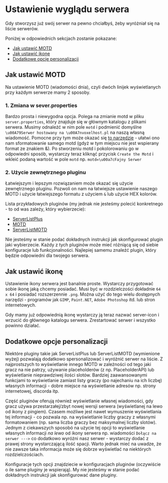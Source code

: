 # Ustawienie wyglądu serwera

Gdy stworzysz już swój serwer na pewno chciałbyś, żeby wyróżniał się na liście serwerów.

Poniżej w odpowiednich sekcjach zostanie pokazane: <br />
* [Jak ustawić MOTD](#jak-ustawić-motd)
* [Jak ustawić ikonę](#jak-ustawić-ikonę)
* [Dodatkowe opcje personalizacji](#dodatkowe-opcje-personalizacji)

## Jak ustawić MOTD

Na ustawienie MOTD (wiadomości dnia), czyli dwóch linijek wyświetlanych przy każdym serwerze mamy 2 sposoby.

### 1. Zmiana w sever.properties
Bardzo prosta i niewygodna opcja. Polega na zmianie motd w pliku `server.properties`, który znajduje się w głównym katalogu z plikami serwera. Musimy odnaleźć w nim pole `motd` i podmienić domyślne `\u00A79Serwer hostowany na \u00A7nvoxelhost.pl` na naszą własną wiadomość. Pomocne przy tym może okazać się [to narzędzie](https://minecraft.tools/en/motd.php) - ułatwi ono nam sformatowanie samego motd (gdyż w tym miejscu nie jest wspierany format ze znakiem &). Po stworzeniu motd i pokolorowaniu go w odpowiedni sposób, wystarczy teraz kliknąć przycisk `Create the Motd` i wkleić podaną wartość w pole `motd` np. `motd=\u00a7cFajny Serwer`

### 2. Użycie zewnętrznego pluginu
Łatwiejszym i lepszym rozwiązaniem może okazać się użycie zewnętrznego pluginu. Pozwoli on nam na łatwiejsze ustawienie naszego MOTD i użycie łatwiejszego formatu z użyciem `&` lub użycie HEX kolorów. 

Lista przykładowych pluginów (my jednak nie jesteśmy polecić konkretnego - to od was zależy, który wybierzecie): <br />
* [ServerListPlus](https://www.spigotmc.org/resources/serverlistplus.241/)
* [MOTD](https://www.spigotmc.org/resources/motd-1-8-1-19-2.8390/)
* [ServerListMOTD](https://dev.bukkit.org/projects/serverlistmotd)

Nie jesteśmy w stanie podać dokładnych instrukcji jak skonfigurować plugin jaki wybierzecie. Każdy z tych pluginów może mieć różniącą się od siebie konfiguracje lub funkcjonalności. Najlepiej samemu znaleźć plugin, który będzie odpowiedni dla twojego serwera.

## Jak ustawić ikonę

Ustawienie ikony serwera jest banalnie proste. Wystarczy przygotować sobie ikonę jaką chcemy posiadać. Musi być w rozdzielczości dokładnie `64 x 64` i posiadać rozszerzennie `.png`. Można użyć do tego wielu dostępnych narzędzi - programów jak `GIMP`, `Paint.NET`, `Adobe Photoshop` itd. lub stron internetowych.

Gdy mamy już odpowiednią ikonę wystarczy ją teraz nazwać server-icon i wrzucić do głównego katalogu serwera. Zrestartować serwer i wszystko powinno działać.

## Dodatkowe opcje personalizacji

Niektóre pluginy takie jak ServerListPlus lub ServerListMOTD (wymienione wyżej) pozwalają dodatkowo spersonalizować i wyróżnić serwer na liście. Z najprostszych to wyświetlanie innego MOTD w zależności od tego jaki gracz na nie patrzy, używanie placeholderów (z np. PlaceholderAPI) lub wyświetlanie nieprawdziwej ilości slotów. Bardziej zaawansowanymi funkcjami to wyświetlanie zamiast listy graczy (po najechaniu na ich liczbę) własnych informacji - dobre miejsce na wyświetlanie adresów np. strony internetowej, discorda itp. 

Część pluginów oferują również wyświetlanie własnej wiadomości, gdy gracz używa przestarzałej/zbyt nowej wersji serwera (wyświetlanej na lewo od ikony z pingiem). Czasem możliwe jest nawet wymuszenie wyświetlania tej informacji - co pozwala np. na wyświetlanie liczby graczy z własnymi formatowaniem (np. sama liczba graczy bez maksymalnej liczby slotów). Jednym z ciekawszych sposobó na użycie tej opcji to wyświetlanie własnych informacji *na lewo* od ikony serwera np. wiadomości `Dołącz na serwer --->` co dodatkowo wyróżni nasz serwer - wystarczy dodać z prawej strony wystarczającą ilość spacji. Warto jednak mieć na uwadze, że nie zawsze taka informacja może się dobrze wyświetlać na niektórych rozdzielczościach.

Konfiguracje tych opcji znajdziecie w konfiguracjach pluginów (oczywiście o ile same pluginy je wspierają). My nie jesteśmy w stanie podać dokładnych instrukcji jak skonfigurować dane pluginy.
